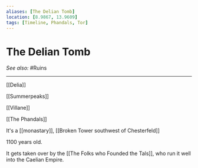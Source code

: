 ```yaml
---
aliases: [The Delian Tomb]
location: [8.9867, 13.9609]
tags: [Timeline, Phandals, Tor]
---
```

<span
	  class='ob-timelines' 
	  data-date='975-10-11-00' 
	  data-title='The Delian Monastary'
	data-class='orange'
	 data-type='range'
	 data-end='1789-09-28-00'>
</span>
# The Delian Tomb
*See also:* #Ruins 
___
[[Delia]]

[[Summerpeaks]]

[[Villane]]

[[The Phandals]]

It's a [[monastary]], [[Broken Tower southwest of Chesterfeld]]

1100 years old.

It gets taken over by the [[The Folks who Founded the Tals]], who run it well into the Caelian Empire.